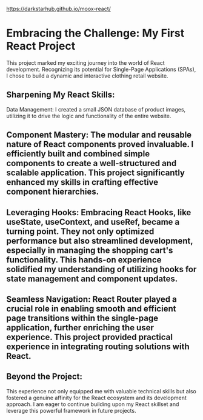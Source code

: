 https://darkstarhub.github.io/moox-react/

# Embracing the Challenge: My First React Project

This project marked my exciting journey into the world of React development. Recognizing its potential for Single-Page Applications (SPAs), I chose to build a dynamic and interactive clothing retail website.

## Sharpening My React Skills:

Data Management: I created a small JSON database of product images, utilizing it to drive the logic and functionality of the entire website. 

## Component Mastery: The modular and reusable nature of React components proved invaluable. I efficiently built and combined simple components to create a well-structured and scalable application. This project significantly enhanced my skills in crafting effective component hierarchies.

## Leveraging Hooks: Embracing React Hooks, like useState, useContext, and useRef, became a turning point. They not only optimized performance but also streamlined development, especially in managing the shopping cart's functionality. This hands-on experience solidified my understanding of utilizing hooks for state management and component updates.

## Seamless Navigation: React Router played a crucial role in enabling smooth and efficient page transitions within the single-page application, further enriching the user experience. This project provided practical experience in integrating routing solutions with React.


## Beyond the Project:

This experience not only equipped me with valuable technical skills but also fostered a genuine affinity for the React ecosystem and its development approach. I am eager to continue building upon my React skillset and leverage this powerful framework in future projects.


